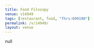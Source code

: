 ```yaml
---
title: Food Filosopy
venue: v14949
tags: [restaurant, food, "fhrs:699190"]
permalink: /v/14949/
layout: venue
---
```

null